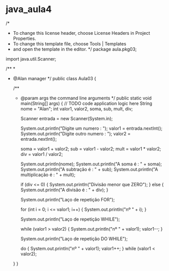 # java_aula4

/*
 * To change this license header, choose License Headers in Project Properties.
 * To change this template file, choose Tools | Templates
 * and open the template in the editor.
 */
package aula.pkg03;

import java.util.Scanner;

/**
 *
 * @Alan manager
 */
public class Aula03 {

    /**
     * @param args the command line arguments
     */
    public static void main(String[] args) {
        // TODO code application logic here
        String nome = "Alan";
        int valor1, valor2, soma, sub, mult, div;

        Scanner entrada = new Scanner(System.in);
        
        System.out.println("Digite um numero : ");
        valor1 = entrada.nextInt();
        System.out.println("Digite outro numero : ");
        valor2 = entrada.nextInt();       
        
        soma = valor1 + valor2;
        sub = valor1 - valor2;
        mult = valor1 * valor2;
        div = valor1 / valor2;

        System.out.println(nome);
        System.out.println("A soma é : " + soma);
        System.out.println("A subtração é : " + sub);
        System.out.println("A multiplicação é : " + mult);

        if (div <= 0) {
            System.out.println("Divisão menor que ZERO");
        } else {
            System.out.println("A divisão é : " + div);
        }

        System.out.println("Laço de repetição FOR");

        for (int i = 0; i <= valor1; i++) {
            System.out.println("nº " + i);
        }

        System.out.println("Laço de repetição WHILE");

        while (valor1 > valor2) {
            System.out.println("nº " + valor1);
            valor1--;
        }

        System.out.println("Laço de repetição DO WHILE");

        do {
            System.out.println("nº " + valor1);
            valor1++;
        } while (valor1 < valor2);
        
        
        
    }
}
